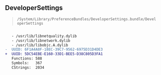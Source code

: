 ## DeveloperSettings

> `/System/Library/PreferenceBundles/DeveloperSettings.bundle/DeveloperSettings`

```diff

   - /usr/lib/libnetquality.dylib
   - /usr/lib/libnetwork.dylib
   - /usr/lib/libobjc.A.dylib
-  UUID: 6F1A4A8F-18EC-39C7-9562-6975D31D4DE3
+  UUID: 5DC54EBE-E160-33D1-BEE5-D38C805D3FA1
   Functions: 588
   Symbols:   367
   CStrings:  2034

```
